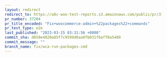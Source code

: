 ```yaml
---
layout: redirect
redirect_to: https://a8c-woo-test-reports.s3.amazonaws.com/public/pr/37204/e2e/index.html
pr_number: 37204
pr_title_encoded: "Fix+woocommerce-admin+%22packages%22+commands"
pr_test_type: e2e
last_published: "2023-03-15 03:31:56 +0000"
commit_sha: d858e4820a85f7c9599d0aa9fb031f6aff0a5489
commit_message: ""
branch_name: fix/wca-run-packages-cmd
---
```

